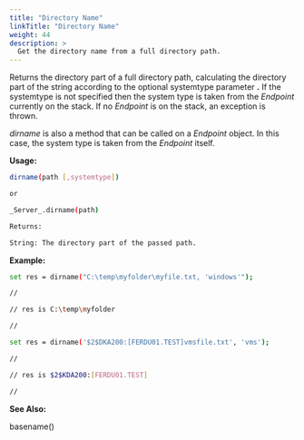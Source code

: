 ```yaml
---
title: "Directory Name"
linkTitle: "Directory Name"
weight: 44
description: >
  Get the directory name from a full directory path. 
---
```


Returns the directory part of a full directory path, calculating the directory part of the string according to the optional systemtype parameter **.** If the systemtype is not specified then the system type is taken from the _Endpoint_ currently on the stack. If no _Endpoint_ is on the stack, an exception is thrown.

_dirname_ is also a method that can be called on a _Endpoint_ object. In this case, the system type is taken from the _Endpoint_ itself.

**Usage:**

```bash
dirname(path [,systemtype])

or

_Server_.dirname(path)

Returns:

String: The directory part of the passed path.
```

**Example:**

```bash
set res = dirname("C:\temp\myfolder\myfile.txt, 'windows'");

//

// res is C:\temp\myfolder

//

set res = dirname('$2$DKA200:[FERDU01.TEST]vmsfile.txt', 'vms');

//

// res is $2$KDA200:[FERDU01.TEST]

//
```

**See Also:**

basename()
